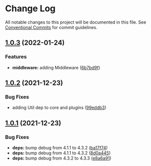 # Change Log

All notable changes to this project will be documented in this file.
See [Conventional Commits](https://conventionalcommits.org) for commit guidelines.

## [1.0.3](https://github.com/dvorijs/dvori/compare/v1.0.2...v1.0.3) (2022-01-24)


### Features

* **middleware:** adding Middleware ([6b7bd9f](https://github.com/dvorijs/dvori/commit/6b7bd9f0a468ea5ea9a8620cfdcea50ff07f9e89))





## [1.0.2](https://github.com/dvorijs/dvori/compare/v1.0.1...v1.0.2) (2021-12-23)


### Bug Fixes

* adding Util dep to core and plugins ([99eddb3](https://github.com/dvorijs/dvori/commit/99eddb39bce5ef4f0764c82b47b86f4d6b68eb02))





## [1.0.1](https://github.com/dvorijs/dvori/compare/v1.0.0...v1.0.1) (2021-12-23)


### Bug Fixes

* **deps:** bump debug from 4.1.1 to 4.3.2 ([ba17f74](https://github.com/dvorijs/dvori/commit/ba17f74b3911fff95e8ff3a316c9986e9f02abac))
* **deps:** bump debug from 4.1.1 to 4.3.2 ([8d0a445](https://github.com/dvorijs/dvori/commit/8d0a445fb46750e7cbf00ae52aebb178be7ce1de))
* **deps:** bump debug from 4.3.2 to 4.3.3 ([e8a6a91](https://github.com/dvorijs/dvori/commit/e8a6a9197f4ca3db54d44a7b9455bcb249ccb5b9))
